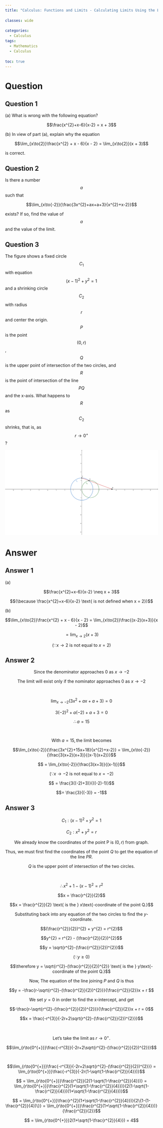 ```yaml
---
title: "Calculus: Functions and Limits - Calculating Limits Using the Limit Laws"

classes: wide

categories:
  - Calculus
tags:
  - Mathematics
  - Calculus

toc: true
---
```


# Question

## Question 1

(a) What is wrong with the following equation?

$$\frac{x^{2}+x-6}{x-2} = x + 3$$

(b) In view of part (a), explain why the equation

$$\lim_{x\to{2}}\frac{x^{2} + x - 6}{x - 2} = \lim_{x\to{2}}(x + 3)$$

is correct.

## Question 2

Is there a number $$a$$ such that

$$\lim_{x\to{-2}}{\frac{3x^{2}+ax+a+3}{x^{2}+x-2}}$$

exists? If so, find the value of $$a$$ and the value of the limit.

## Question 3

The figure shows a fixed circle $$C_{1}$$ with equation $$(x-1)^{2} + y^{2} = 1$$ and a shrinking circle $$C_{2}$$ with radius $$r$$ and center the origin. $$P$$ is the point $$(0, r)$$, $$Q$$ is the upper point of intersection of the two circles, and $$R$$ is the point of intersection of the line $$PQ$$ and the x-axis. What happens to $$R$$ as $$C_{2}$$ shrinks, that is, as $$r\to{0^{+}}$$?

![Graph](/assets/images/calculus/studying/calculus_limits-1.png)


# Answer

## Answer 1

(a)

$$\frac{x^{2}+x-6}{x-2} \neq x + 3$$

$$(\because \frac{x^{2}+x-6}{x-2} \text{ is not defined when x = 2})$$

(b)

$$\lim_{x\to{2}}\frac{x^{2} + x - 6}{x - 2} = \lim_{x\to{2}}\frac{(x-2)(x+3)}{x - 2}$$

$$ = \lim_{x\to{2}}(x + 3)$$

$$(\because x\to{2} \text{ is not equal to }x=2)$$

## Answer 2

$$\text{Since the denominator approaches 0 as } x\to{-2}$$

$$\text{The limit will exist only if the nominator approaches 0 as } x\to{-2}$$

<br />

$$\lim_{x\to{-2}}{(3x^{2}+ax+a+3)} = 0$$

$$3(-2)^2+a(-2)+a+3 = 0$$

$$\therefore a = 15$$

<br />

$$\text{With } a = 15, \text{the limit becomes}$$

$$\lim_{x\to{-2}}{\frac{3x^{2}+15x+18}{x^{2}+x-2}} = \lim_{x\to{-2}}{\frac{3(x+2)(x+3)}{(x-1)(x+2)}}$$

$$ = \lim_{x\to{-2}}{\frac{3(x+3)}{(x-1)}}$$

$$(\because x\to{-2} \text{ is not equal to }x = -2)$$

$$ = \frac{3((-2)+3)}{((-2)-1)}$$

$$= \frac{3}{(-3)} = -1$$

## Answer 3

$$C_{1}: (x-1)^{2}+y^{2} = 1$$

$$C_{2}: x^{2} + y^{2} = r$$

$$\text{We already know the coordinates of the point P is } (0, r) \text{ from graph.}$$

$$\text{Thus, we must first find the coordinates of the point } Q \text{ to get the equation of the line } PR.$$

$$Q \text{ is the upper point of intersection of the two circles.}$$

<br />

$$\therefore x^{2} + 1 - (x-1)^{2} = r^{2}$$

$$x = \frac{r^{2}}{2}$$

$$x = \frac{r^{2}}{2} \text{ is the } x\text{-coordinate of the point Q.}$$

$$\text{Substituting back into any equation of the two circles to find the } y\text{-coordinate}.$$

$$(\frac{r^{2}}{2})^{2} + y^{2} = r^{2}$$

$$y^{2} = r^{2} - (\frac{r^{2}}{2})^{2}$$

$$y = \sqrt{r^{2}-(\frac{r^{2}}{2})^{2}}$$

$$(\because y \geq 0)$$

$$\therefore y = \sqrt{r^{2}-(\frac{r^{2}}{2})^{2}} \text{ is the } y\text{-coordinate of the point Q.}$$

$$\text{Now, The equation of the line joining } P \text{ and } Q \text{ is thus}$$

$$y = -\frac{r-\sqrt{r^{2}-(\frac{r^{2}}{2})^{2}}}{\frac{r^{2}}{2}}x + r $$

$$\text{We set } y = 0 \text{ in order to find the x-intercept, and get}$$

$$-\frac{r-\sqrt{r^{2}-(\frac{r^{2}}{2})^{2}}}{\frac{r^{2}}{2}}x + r = 0$$

$$x = \frac{-r^{3}}{-2r+2\sqrt{r^{2}-(\frac{r^{2}}{2})^{2}}}$$

<br />

$$\text{Let's take the limit as } r\to{0^{+}}.$$

$$\lim_{r\to{0^{+}}}\frac{-r^{3}}{-2r+2\sqrt{r^{2}-(\frac{r^{2}}{2})^{2}}}$$

<br />

$$\lim_{r\to{0^{+}}}\frac{-r^{3}}{-2r+2\sqrt{r^{2}-(\frac{r^{2}}{2})^{2}}} = \lim_{r\to{0^{+}}}\frac{-r^{3}}{-2r(1-\sqrt{1-\frac{r^{2}}{4}})}$$

$$ = \lim_{r\to{0^{+}}}\frac{r^{2}}{2(1-\sqrt{1-\frac{r^{2}}{4}})} = \lim_{r\to{0^{+}}}\frac{r^{2}(1+\sqrt{1-\frac{r^{2}}{4}})}{2(1-\sqrt{1-\frac{r^{2}}{4}})(1+\sqrt{1-\frac{r^{2}}{4}})}$$

$$ = \lim_{r\to{0^{+}}}\frac{r^{2}(1+\sqrt{1-\frac{r^{2}}{4}})}{2\{1-(1-\frac{r^{2}}{4})\}} = \lim_{r\to{0^{+}}}\frac{r^{2}(1+\sqrt{1-\frac{r^{2}}{4}})}{\frac{r^{2}}{2}}$$

$$ = \lim_{r\to{0^{+}}}2(1+\sqrt{1-\frac{r^{2}}{4}}) = 4$$
